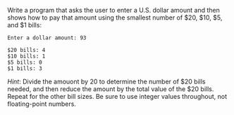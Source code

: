 Write a program that asks the user to enter a U.S. dollar amount and then shows
how to pay that amount using the smallest number of $20, $10, $5, and $1 bills:

```
Enter a dollar amount: 93

$20 bills: 4
$10 bills: 1
$5 bills: 0
$1 bills: 3
```

<em>Hint</em>: Divide the amouont by 20 to determine the number of $20 bills
needed, and then reduce the amount by the total value of the $20 bills. Repeat
for the other bill sizes. Be sure to use integer values throughout, not
floating-point numbers.
